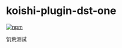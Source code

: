 # koishi-plugin-dst-one

[![npm](https://img.shields.io/npm/v/koishi-plugin-dst-one?style=flat-square)](https://www.npmjs.com/package/koishi-plugin-dst-one)

饥荒测试
